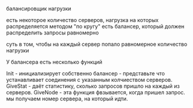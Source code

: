 балансировщик нагрузки

есть некоторое количество серверов, нагрузка на которых распределяется методом "по кругу"
есть балансер, который должен распределить запросы равномерно

суть в том, чтобы на каждый сервер попало равномерное количество нагрузки

У балансера есть несколько функций

Init - инициализирует собственно балансер - представьте что устанавливает соединения с указанным колчиеством серверов.
GiveStat - даёт статистику, сколько запросов пришло на каждый из серверов.
GiveNode - эта функция фвзывается, когда пришел запрос. мы получаем номер сервера, на который идти.